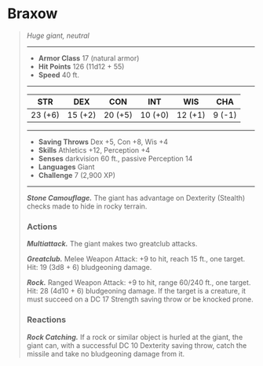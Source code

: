 # Braxow
>*Huge giant, neutral*
>___
>- **Armor Class** 17 (natural armor)
>- **Hit Points** 126 (11d12 + 55)
>- **Speed** 40 ft.
>___
>|STR|DEX|CON|INT|WIS|CHA|
>|:---:|:---:|:---:|:---:|:---:|:---:|
>|23 (+6)|15 (+2)|20 (+5)|10 (+0)|12 (+1)|9 (-1)|
>___
>- **Saving Throws** Dex +5, Con +8, Wis +4
>- **Skills** Athletics +12, Perception +4
>- **Senses** darkvision 60 ft., passive Perception 14
>- **Languages** Giant
>- **Challenge** 7 (2,900 XP)
>___
>***Stone Camouflage.*** The giant has advantage on Dexterity (Stealth) checks made to hide in rocky terrain.  
>
>### Actions
>***Multiattack.*** The giant makes two greatclub attacks.  
>
>***Greatclub.*** Melee Weapon Attack: +9 to hit, reach 15 ft., one target. Hit: 19 (3d8 + 6) bludgeoning damage.  
>
>***Rock.*** Ranged Weapon Attack: +9 to hit, range 60/240 ft., one target. Hit: 28 (4d10 + 6) bludgeoning damage. If the target is a creature, it must succeed on a DC 17 Strength saving throw or be knocked prone.  
>
>### Reactions
>***Rock Catching.*** If a rock or similar object is hurled at the giant, the giant can, with a successful DC 10 Dexterity saving throw, catch the missile and take no bludgeoning damage from it.